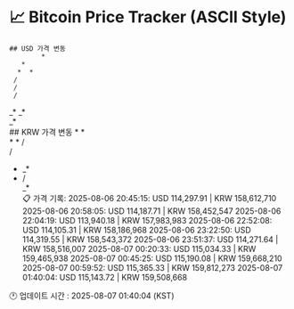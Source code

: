 # 📈 Bitcoin Price Tracker (ASCII Style)
    ## USD 가격 변동 
            * 
       *  
      *  *
     /    
     /    
     /    
_*  _*    
  _*      
    ## KRW 가격 변동
            * 
       *  
      *  *
     /    
     /    
*   _*    
 * /      
  _*      
    📋 가격 기록:
    2025-08-06 20:45:15: USD 114,297.91 | KRW 158,612,710
2025-08-06 20:58:05: USD 114,187.71 | KRW 158,452,547
2025-08-06 22:04:19: USD 113,940.18 | KRW 157,983,983
2025-08-06 22:52:08: USD 114,105.31 | KRW 158,186,968
2025-08-06 23:22:50: USD 114,319.55 | KRW 158,543,372
2025-08-06 23:51:37: USD 114,271.64 | KRW 158,516,007
2025-08-07 00:20:33: USD 115,034.33 | KRW 159,465,938
2025-08-07 00:45:25: USD 115,190.08 | KRW 159,668,210
2025-08-07 00:59:52: USD 115,365.33 | KRW 159,812,273
2025-08-07 01:40:04: USD 115,143.72 | KRW 159,508,668
    
🕐 업데이트 시간 : 2025-08-07 01:40:04 (KST)
